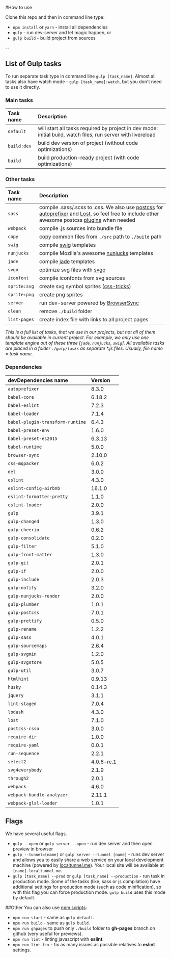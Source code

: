 #How to use

Clone this repo and then in command line type:

* `npm install` or `yarn` - install all dependencies
* `gulp` - run dev-server and let magic happen, or
* `gulp build` - build project from sources

--

## List of Gulp tasks

To run separate task type in command line `gulp [task_name]`.
Almost all tasks also have watch mode - `gulp [task_name]:watch`, but you don't need to use it directly.

### Main tasks
Task name          | Description
:------------------|:----------------------------------
`default`          | will start all tasks required by project in dev mode: initial build, watch files, run server with livereload
`build:dev`        | build dev version of project (without code optimizations)
`build`            | build production-ready project (with code optimizations)

### Other tasks
Task name          | Description
:------------------|:----------------------------------
`sass` 	         | compile .sass/.scss to .css. We also use [postcss](https://github.com/postcss/postcss) for [autoprefixer](https://github.com/postcss/autoprefixer) and [Lost](https://github.com/peterramsing/lost), so feel free to include other awesome postcss [plugins](https://github.com/postcss/postcss#plugins) when needed
`webpack`          | compile .js sources into bundle file
`copy`             | copy common files from `./src` path to `./build` path
`swig`             | compile [swig](http://paularmstrong.github.io/swig/)  templates
`nunjucks`         | compile Mozilla's awesome [nunjucks](https://mozilla.github.io/nunjucks/) templates
`jade`             | compile [jade](http://jade-lang.com/) templates
`svgo`             | optimize svg files with [svgo](https://github.com/svg/svgo)
`iconfont`         | compile iconfonts from svg sources
`sprite:svg`       | create svg symbol sprites ([css-tricks](https://css-tricks.com/svg-sprites-use-better-icon-fonts/))
`sprite:png`       | create png sprites
`server`           | run dev-server powered by [BrowserSync](https://www.browsersync.io/)
`clean`            | remove `./build` folder
`list-pages`       | create index file with links to all project pages

_This is a full list of tasks, that we use in our projects, but not all of them should be available in current project. For example, we only use one template engine out of these three [`jade`, `nunjucks`, `swig`]. All available tasks are placed in a folder `./gulp/tasks` as separate *.js files. Usually, file name = task name._

### Dependencies
devDependencies name                | Version
:-----------------------------------|:----------------------------------
`autoprefixer`                      | 8.3.0
`babel-core`                        | 6.18.2
`babel-eslint`                      | 7.2.3
`babel-loader`                      | 7.1.4
`babel-plugin-transform-runtime`    | 6.4.3
`babel-preset-env`                  | 1.6.0
`babel-preset-es2015`               | 6.3.13
`babel-runtime`                     | 5.0.0
`browser-sync`                      | 2.10.0
`css-mqpacker`                      | 6.0.2
`del`                               | 3.0.0
`eslint`                            | 4.3.0
`eslint-config-airbnb`              | 16.1.0
`eslint-formatter-pretty`           | 1.1.0
`eslint-loader`                     | 2.0.0
`gulp`                              | 3.9.1
`gulp-changed`                      | 1.3.0
`gulp-cheerio`                      | 0.6.2
`gulp-consolidate`                  | 0.2.0
`gulp-filter`                       | 5.1.0
`gulp-front-matter`                 | 1.3.0
`gulp-git`                          | 2.0.1
`gulp-if`                           | 2.0.0
`gulp-include`                      | 2.0.3
`gulp-notify`                       | 3.2.0
`gulp-nunjucks-render`              | 2.0.0
`gulp-plumber`                      | 1.0.1
`gulp-postcss`                      | 7.0.1
`gulp-prettify`                     | 0.5.0
`gulp-rename`                       | 1.2.2
`gulp-sass`                         | 4.0.1
`gulp-sourcemaps`                   | 2.6.4
`gulp-svgmin`                       | 1.2.0
`gulp-svgstore`                     | 5.0.5
`gulp-util`                         | 3.0.7
`htmlhint`                          | 0.9.13
`husky`                             | 0.14.3
`jquery`                            | 3.1.1
`lint-staged`                       | 7.0.4
`lodash`                            | 4.3.0
`lost`                              | 7.1.0
`postcss-csso`                      | 3.0.0
`require-dir`                       | 1.0.0
`require-yaml`                      | 0.0.1
`run-sequence`                      | 2.2.1
`select2`                           | 4.0.6-rc.1
`svg4everybody`                     | 2.1.9
`through2`                          | 2.0.1
`webpack`                           | 4.6.0
`webpack-bundle-analyzer`           | 2.11.1
`webpack-glsl-loader`               | 1.0.1


## Flags

We have several useful flags.

* `gulp --open` or `gulp server --open` - run dev server and then open preview in browser
* `gulp --tunnel=[name]` or `gulp server --tunnel [name]` - runs dev server and allows you to easily share a web service on your local development machine (powered by [localtunnel.me](https://localtunnel.me/)). Your local site will be available at `[name].localtunnel.me`.
* `gulp [task_name] --prod` or `gulp [task_name] --production` - run task in production mode. Some of the tasks (like, sass or js compilation) have additional settings for production mode (such as code minification), so with this flag you can force production mode. `gulp build` uses this mode by default.

##Other
You can also use [npm scripts](https://docs.npmjs.com/misc/scripts):

* `npm run start` - same as `gulp default`.
* `npm run build` - same as `gulp build`.
* `npm run ghpages` to push only `./build` folder to **gh-pages** branch on github (very useful for previews).
* `npm run lint` - linting javascript with **eslint**.
* `npm run lint-fix` - fix as many issues as possible relatives to **eslint** settings.


